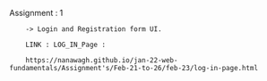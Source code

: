 Assignment : 1
    
        -> Login and Registration form UI.
        
        LINK : LOG_IN_Page :
        
        https://nanawagh.github.io/jan-22-web-fundamentals/Assignment's/Feb-21-to-26/feb-23/log-in-page.html
